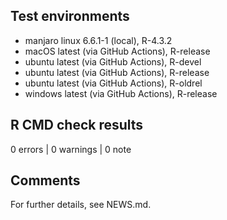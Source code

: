 ## Test environments

* manjaro linux 6.6.1-1 (local), R-4.3.2
* macOS latest (via GitHub Actions), R-release
* ubuntu latest (via GitHub Actions), R-devel
* ubuntu latest (via GitHub Actions), R-release
* ubuntu latest (via GitHub Actions), R-oldrel
* windows latest (via GitHub Actions), R-release


## R CMD check results

0 errors | 0 warnings | 0 note

## Comments

For further details, see NEWS.md.
